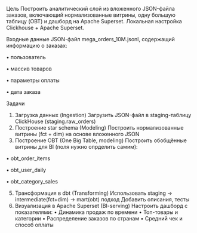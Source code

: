 Цель
Построить аналитический слой из вложенного JSON-файла заказов, включающий нормализованные витрины, одну большую таблицу (OBT) и дашборд на Apache Superset.  Локальная настройка Clickhouse + Apache Superset.

Входные данные
JSON-файл mega_orders_10M.jsonl, содержащий информацию о заказах:

•	пользователь

•	массив товаров

•	параметры оплаты

•	дата заказа

Задачи
1. Загрузка данных (Ingestion)
Загрузить JSON-файл в staging-таблицу ClickHouse (staging.raw_orders)
2. Построение star schema (Modeling)
Построить нормализованные витрины (fct + dim) на основе вложенного JSON
3. Построение OBT (One Big Table, modeling)
Построить обобщённые витрины для BI (поля нужно опрделить самим):

•	obt_order_items 

•	obt_user_daily 

•	obt_category_sales 

5. Трансформация в dbt (Transforming)
Использовать staging -> intermediate(fct+dim) ->  mart(obt)  подход
Добавить описания, тесты
6. Визуализация в Apache Superset (BI-serving)
Настроить дашборд с показателями:
•	Динамика продаж по времени
•	Топ-товары и категории
•	Распределение заказов по странам
•	Средний чек и способ оплаты
